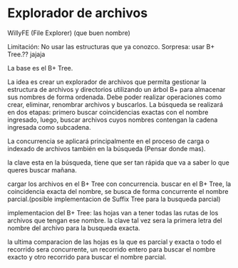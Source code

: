 # Explorador de archivos

WillyFE (File Explorer) (que buen nombre)

Limitación: No usar las estructuras que ya conozco.
Sorpresa: usar B+ Tree.?? jajaja

La base es el B+ Tree.

La idea es crear un explorador de archivos que permita gestionar la estructura de archivos y directorios utilizando un árbol B+ para almacenar sus nombres de forma ordenada.
Debe poder realizar operaciones como crear, eliminar, renombrar archivos y buscarlos. La búsqueda se realizará en dos etapas:
primero buscar coincidencias exactas con el nombre ingresado,
luego, buscar archivos cuyos nombres contengan la cadena ingresada como subcadena.

La concurrencia se aplicará principalmente en el proceso de carga o indexado de archivos también en la búsqueda (Pensar donde mas).

la clave esta en la búsqueda, tiene que ser tan rápida que va a saber lo que queres buscar mañana.

cargar los archivos en el B+ Tree con concurrencia.
buscar en el B+ Tree, la coincidencia exacta del nombre, se busca de forma concurrente el nombre parcial.(posible implementacion de Suffix Tree para la busqueda parcial)


implementacion del B+ Tree:
las hojas van a tener todas las rutas de los archivos que tengan ese nombre.
la clave tal vez sera la primera letra del nombre del archivo para la busqueda exacta.

la ultima comparacion de las hojas es la que es parcial y exacta o todo el recorrido sera concurrente, un recorrido entero para buscar el nombre exacto y otro recorrido para buscar el nombre parcial.